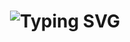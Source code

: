 <h1 align="center">
    <img src="https://readme-typing-svg.herokuapp.com?font=Pixelify+Sans&size=30&duration=4000&pause=50&color=B1E6E3&background=2B535E00&center=true&multiline=true&width=500&height=100&lines=👋+Hello%2C+I'm;❄+Nathaniel+Andre+❄" alt="Typing SVG" />
</h1>
<!--
**nathanielandre/nathanielandre** is a ✨ _special_ ✨ repository because its `README.md` (this file) appears on your GitHub profile.

Here are some ideas to get you started:

- 🔭 I’m currently working on ...
- 🌱 I’m currently learning ...
- 👯 I’m looking to collaborate on ...
- 🤔 I’m looking for help with ...
- 💬 Ask me about ...
- 📫 How to reach me: ...
- 😄 Pronouns: ...
- ⚡ Fun fact: ...
-->
